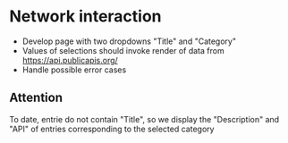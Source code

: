 # Network interaction
* Develop page with two dropdowns "Title" and "Category"
* Values of selections should invoke render of data from https://api.publicapis.org/
* Handle possible error cases

## Attention
To date, entrie do not contain "Title", so we display the "Description" and "API" of entries corresponding to the selected category

